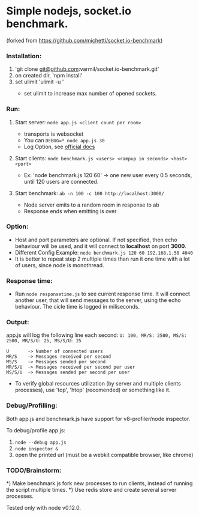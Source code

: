 # Simple nodejs, socket.io benchmark.
(forked from https://github.com/michetti/socket.io-benchmark)


### Installation:
1. 'git clone git@github.com:varmil/socket.io-benchmark.git'
1. on created dir, 'npm install'
1. set ulimit 'ulimit -u <desired ulimit>'
	* set ulimit to increase max number of opened sockets.


### Run:
1. Start server: `node app.js <client count per room>`
	* transports is websocket
	* You can `DEBUG=* node app.js 30`
	* Log Option, see [official docs](http://socket.io/docs/migrating-from-0-9/#log-differences)

1. Start clients: `node benchmark.js <users> <rampup in seconds> <host> <port>`
	* Ex: 'node benchmark.js 120 60' -> one new user every 0.5 seconds, until 120 users are connected.

1. Start benchmark: `ab -n 100 -c 100 http://localhost:3000/`
	* Node server emits to a random room in response to ab
	* Response ends when emitting is over


### Option:
* Host and port parameters are optional. If not specified, then echo behaviour will be used, and it will connect to **localhost** on port **3000**.
* Different Config Example: `node benchmark.js 120 60 192.168.1.50 4040`
* It is better to repeat step 2 multiple times than run it one time with a lot of users, since node is monothread.


### Response time:
* Run `node responsetime.js` to see current response time. It will connect another user, that will send messages to the server, using the echo behaviour. The cicle time is logged in miliseconds.


### Output:
app.js will log the following line each second:
`U: 100, MR/S: 2500, MS/S: 2500, MR/S/U: 25, MS/S/U: 25`

```
U       -> Number of connected users
MR/S    -> Messages received per second
MS/S    -> Messages sended per second
MR/S/U  -> Messages received per second per user
MS/S/U  -> Messages sended per second per user
```

* To verify global resources utilization (by server and multiple clients processes), use 'top', 'htop' (recomended) or something like it.


### Debug/Profilling:
Both app.js and benchmark.js have support for v8-profiler/node inspector.

To debug/profile app.js:

1. `node --debug app.js`
1. `node inspector &`
1. open the printed url (must be a webkit compatible browser, like chrome)


### TODO/Brainstorm:
*) Make benchmark.js fork new processes to run clients, instead of running the script multiple times.
*) Use redis store and create several server processes.


Tested only with node v0.12.0.
